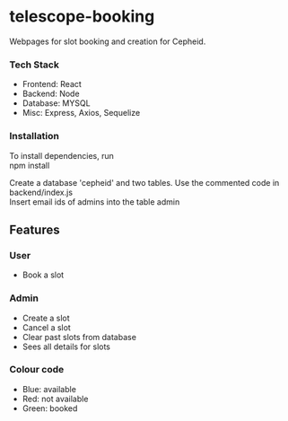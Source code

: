 # telescope-booking
Webpages for slot booking and creation for Cepheid.

### Tech Stack
- Frontend: React
- Backend: Node
- Database: MYSQL
- Misc: Express, Axios, Sequelize

### Installation
To install dependencies, run\
npm install

Create a database 'cepheid' and two tables. Use the commented code in backend/index.js \
Insert email ids of admins into the table admin

## Features

### User
- Book a slot

### Admin
- Create a slot
- Cancel a slot
- Clear past slots from database
- Sees all details for slots

### Colour code
- Blue: available
- Red: not available
- Green: booked
